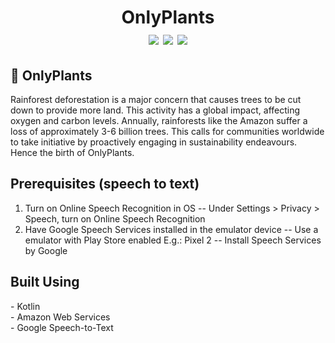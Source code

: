 <div align=center>
	<h1>OnlyPlants
	<br>
		<img src="https://img.shields.io/static/v1?label=&message=Amazon AWS&color=232F3E&style=for-the-badge&logo=amazonaws&logoColor=white&logoWidth=&labelColor=&link=">
		<img src="https://img.shields.io/static/v1?label=&message=Kotlin&color=7F52FF&style=for-the-badge&logo=Kotlin&logoColor=white&logoWidth=&labelColor=&link=">
		<img src="https://img.shields.io/static/v1?label=&message=Google STT&color=4285F4&style=for-the-badge&logo=google&logoColor=white&logoWidth=&labelColor=&link=">
		<br>
	</h1>
</div>


## 🌱 OnlyPlants
Rainforest deforestation is a major concern that causes trees to be cut down to provide more land. This activity has a global impact, affecting oxygen and carbon levels. Annually, rainforests like the Amazon suffer a loss of approximately 3-6 billion trees. This calls for communities worldwide to take initiative by proactively engaging in sustainability endeavours. Hence the birth of OnlyPlants.

## Prerequisites (speech to text)
1. Turn on Online Speech Recognition in OS
-- Under Settings > Privacy > Speech, turn on Online Speech Recognition
2. Have Google Speech Services installed in the emulator device
-- Use a emulator with Play Store enabled E.g.: Pixel 2
-- Install Speech Services by Google

## Built Using
<div style="display: flex; align-items:center; column-gap: 5px;">
    - Kotlin <img height="16" width="16" src="https://cdn.simpleicons.org/kotlin" />
</div>
<div style="display: flex; align-items:center; column-gap: 5px;">
    - Amazon Web Services <img height="16" width="16" src="https://cdn.simpleicons.org/amazonaws" />
</div>
<div style="display: flex; align-items:center; column-gap: 5px;">
    - Google Speech-to-Text <img height="16" width="16" src="https://cdn.simpleicons.org/google" />
</div>
